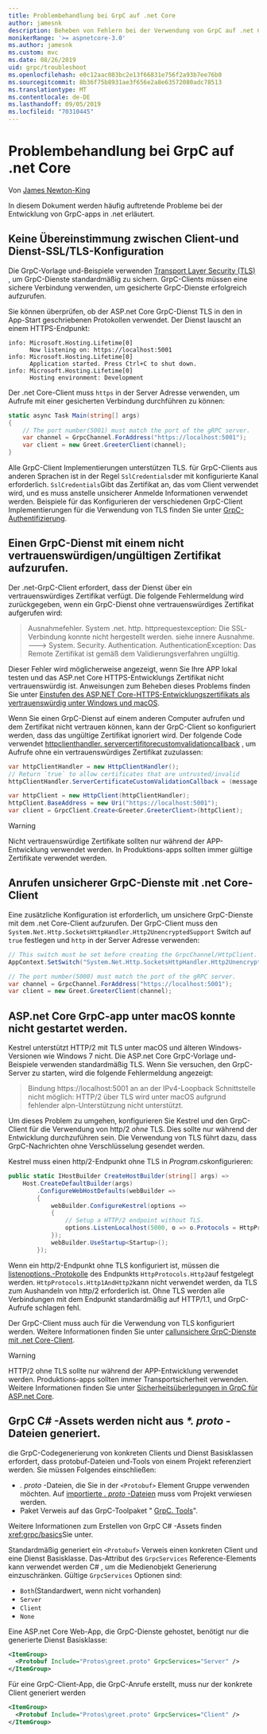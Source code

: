 ```yaml
---
title: Problembehandlung bei GrpC auf .net Core
author: jamesnk
description: Beheben von Fehlern bei der Verwendung von GrpC auf .net Core.
monikerRange: '>= aspnetcore-3.0'
ms.author: jamesnk
ms.custom: mvc
ms.date: 08/26/2019
uid: grpc/troubleshoot
ms.openlocfilehash: e0c12aac083bc2e13f66831e756f2a93b7ee76b0
ms.sourcegitcommit: 8b36f75b8931ae3f656e2a8e63572080adc78513
ms.translationtype: MT
ms.contentlocale: de-DE
ms.lasthandoff: 09/05/2019
ms.locfileid: "70310445"
---
```

# <a name="troubleshoot-grpc-on-net-core"></a>Problembehandlung bei GrpC auf .net Core

Von [James Newton-King](https://twitter.com/jamesnk)

In diesem Dokument werden häufig auftretende Probleme bei der Entwicklung von GrpC-apps in .net erläutert.

## <a name="mismatch-between-client-and-service-ssltls-configuration"></a>Keine Übereinstimmung zwischen Client-und Dienst-SSL/TLS-Konfiguration

Die GrpC-Vorlage und-Beispiele verwenden [Transport Layer Security (TLS)](https://tools.ietf.org/html/rfc5246) , um GrpC-Dienste standardmäßig zu sichern. GrpC-Clients müssen eine sichere Verbindung verwenden, um gesicherte GrpC-Dienste erfolgreich aufzurufen.

Sie können überprüfen, ob der ASP.net Core GrpC-Dienst TLS in den in App-Start geschriebenen Protokollen verwendet. Der Dienst lauscht an einem HTTPS-Endpunkt:

```
info: Microsoft.Hosting.Lifetime[0]
      Now listening on: https://localhost:5001
info: Microsoft.Hosting.Lifetime[0]
      Application started. Press Ctrl+C to shut down.
info: Microsoft.Hosting.Lifetime[0]
      Hosting environment: Development
```

Der .net Core-Client muss `https` in der Server Adresse verwenden, um Aufrufe mit einer gesicherten Verbindung durchführen zu können:

```csharp
static async Task Main(string[] args)
{
    // The port number(5001) must match the port of the gRPC server.
    var channel = GrpcChannel.ForAddress("https://localhost:5001");
    var client = new Greet.GreeterClient(channel);
}
```

Alle GrpC-Client Implementierungen unterstützen TLS. für GrpC-Clients aus anderen Sprachen ist in der Regel `SslCredentials`der mit konfigurierte Kanal erforderlich. `SslCredentials`Gibt das Zertifikat an, das vom Client verwendet wird, und es muss anstelle unsicherer Anmelde Informationen verwendet werden. Beispiele für das Konfigurieren der verschiedenen GrpC-Client Implementierungen für die Verwendung von TLS finden Sie unter [GrpC-Authentifizierung](https://www.grpc.io/docs/guides/auth/).

## <a name="call-a-grpc-service-with-an-untrustedinvalid-certificate"></a>Einen GrpC-Dienst mit einem nicht vertrauenswürdigen/ungültigen Zertifikat aufzurufen.

Der .net-GrpC-Client erfordert, dass der Dienst über ein vertrauenswürdiges Zertifikat verfügt. Die folgende Fehlermeldung wird zurückgegeben, wenn ein GrpC-Dienst ohne vertrauenswürdiges Zertifikat aufgerufen wird:

> Ausnahmefehler. System .net. http. httprequestexception: Die SSL-Verbindung konnte nicht hergestellt werden. siehe innere Ausnahme.
> ---> System. Security. Authentication. AuthenticationException: Das Remote Zertifikat ist gemäß dem Validierungsverfahren ungültig.

Dieser Fehler wird möglicherweise angezeigt, wenn Sie Ihre APP lokal testen und das ASP.net Core HTTPS-Entwicklungs Zertifikat nicht vertrauenswürdig ist. Anweisungen zum Beheben dieses Problems finden Sie unter [Einstufen des ASP.NET Core-HTTPS-Entwicklungszertifikats als vertrauenswürdig unter Windows und macOS](xref:security/enforcing-ssl#trust-the-aspnet-core-https-development-certificate-on-windows-and-macos).

Wenn Sie einen GrpC-Dienst auf einem anderen Computer aufrufen und dem Zertifikat nicht vertrauen können, kann der GrpC-Client so konfiguriert werden, dass das ungültige Zertifikat ignoriert wird. Der folgende Code verwendet [httpclienthandler. servercertifitorecustomvalidationcallback](/dotnet/api/system.net.http.httpclienthandler.servercertificatecustomvalidationcallback) , um Aufrufe ohne ein vertrauenswürdiges Zertifikat zuzulassen:

```csharp
var httpClientHandler = new HttpClientHandler();
// Return `true` to allow certificates that are untrusted/invalid
httpClientHandler.ServerCertificateCustomValidationCallback = (message, cert, chain, errors) => true;

var httpClient = new HttpClient(httpClientHandler);
httpClient.BaseAddress = new Uri("https://localhost:5001");
var client = GrpcClient.Create<Greeter.GreeterClient>(httpClient);
```

> [!WARNING]
> Nicht vertrauenswürdige Zertifikate sollten nur während der APP-Entwicklung verwendet werden. In Produktions-apps sollten immer gültige Zertifikate verwendet werden.

## <a name="call-insecure-grpc-services-with-net-core-client"></a>Anrufen unsicherer GrpC-Dienste mit .net Core-Client

Eine zusätzliche Konfiguration ist erforderlich, um unsichere GrpC-Dienste mit dem .net Core-Client aufzurufen. Der GrpC-Client muss den `System.Net.Http.SocketsHttpHandler.Http2UnencryptedSupport` Switch auf `true` festlegen und `http` in der Server Adresse verwenden:

```csharp
// This switch must be set before creating the GrpcChannel/HttpClient.
AppContext.SetSwitch("System.Net.Http.SocketsHttpHandler.Http2UnencryptedSupport", true);

// The port number(5000) must match the port of the gRPC server.
var channel = GrpcChannel.ForAddress("https://localhost:5001");
var client = new Greet.GreeterClient(channel);
```

## <a name="unable-to-start-aspnet-core-grpc-app-on-macos"></a>ASP.net Core GrpC-app unter macOS konnte nicht gestartet werden.

Kestrel unterstützt HTTP/2 mit TLS unter macOS und älteren Windows-Versionen wie Windows 7 nicht. Die ASP.net Core GrpC-Vorlage und-Beispiele verwenden standardmäßig TLS. Wenn Sie versuchen, den GrpC-Server zu starten, wird die folgende Fehlermeldung angezeigt:

> Bindung https://localhost:5001 an an der IPv4-Loopback Schnittstelle nicht möglich: HTTP/2 über TLS wird unter macOS aufgrund fehlender alpn-Unterstützung nicht unterstützt.

Um dieses Problem zu umgehen, konfigurieren Sie Kestrel und den GrpC-Client für die Verwendung von http/2 *ohne* TLS. Dies sollte nur während der Entwicklung durchzuführen sein. Die Verwendung von TLS führt dazu, dass GrpC-Nachrichten ohne Verschlüsselung gesendet werden.

Kestrel muss einen http/2-Endpunkt ohne TLS in *Program.cs*konfigurieren:

```csharp
public static IHostBuilder CreateHostBuilder(string[] args) =>
    Host.CreateDefaultBuilder(args)
        .ConfigureWebHostDefaults(webBuilder =>
        {
            webBuilder.ConfigureKestrel(options =>
            {
                // Setup a HTTP/2 endpoint without TLS.
                options.ListenLocalhost(5000, o => o.Protocols = HttpProtocols.Http2);
            });
            webBuilder.UseStartup<Startup>();
        });
```

Wenn ein http/2-Endpunkt ohne TLS konfiguriert ist, müssen die [listenoptions.-Protokolle](xref:fundamentals/servers/kestrel#listenoptionsprotocols) des Endpunkts `HttpProtocols.Http2`auf festgelegt werden. `HttpProtocols.Http1AndHttp2`kann nicht verwendet werden, da TLS zum Aushandeln von http/2 erforderlich ist. Ohne TLS werden alle Verbindungen mit dem Endpunkt standardmäßig auf HTTP/1.1, und GrpC-Aufrufe schlagen fehl.

Der GrpC-Client muss auch für die Verwendung von TLS konfiguriert werden. Weitere Informationen finden Sie unter [callunsichere GrpC-Dienste mit .net Core-Client](#call-insecure-grpc-services-with-net-core-client).

> [!WARNING]
> HTTP/2 ohne TLS sollte nur während der APP-Entwicklung verwendet werden. Produktions-apps sollten immer Transportsicherheit verwenden. Weitere Informationen finden Sie unter [Sicherheitsüberlegungen in GrpC für ASP.net Core](xref:grpc/security#transport-security).

## <a name="grpc-c-assets-are-not-code-generated-from-proto-files"></a>GrpC C# -Assets werden nicht aus  *\*. proto* -Dateien generiert.

die GrpC-Codegenerierung von konkreten Clients und Dienst Basisklassen erfordert, dass protobuf-Dateien und-Tools von einem Projekt referenziert werden. Sie müssen Folgendes einschließen:

* *. proto* -Dateien, die Sie in der `<Protobuf>` Element Gruppe verwenden möchten. Auf [importierte *. proto* -Dateien](https://developers.google.com/protocol-buffers/docs/proto3#importing-definitions) muss vom Projekt verwiesen werden.
* Paket Verweis auf das GrpC-Toolpaket " [GrpC. Tools](https://www.nuget.org/packages/Grpc.Tools/)".

Weitere Informationen zum Erstellen von GrpC C# -Assets finden <xref:grpc/basics>Sie unter.

Standardmäßig generiert ein `<Protobuf>` Verweis einen konkreten Client und eine Dienst Basisklasse. Das-Attribut des `GrpcServices` Reference-Elements kann verwendet werden C# , um die Medienobjekt Generierung einzuschränken. Gültige `GrpcServices` Optionen sind:

* `Both`(Standardwert, wenn nicht vorhanden)
* `Server`
* `Client`
* `None`

Eine ASP.net Core Web-App, die GrpC-Dienste gehostet, benötigt nur die generierte Dienst Basisklasse:

```xml
<ItemGroup>
  <Protobuf Include="Protos\greet.proto" GrpcServices="Server" />
</ItemGroup>
```

Für eine GrpC-Client-App, die GrpC-Anrufe erstellt, muss nur der konkrete Client generiert werden

```xml
<ItemGroup>
  <Protobuf Include="Protos\greet.proto" GrpcServices="Client" />
</ItemGroup>
```
